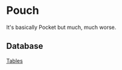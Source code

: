 # Pouch
It's basically Pocket but much, much worse.

## Database
[Tables](https://docs.google.com/spreadsheets/d/1TCpr635KSzF_RZp5_0-oVJQ7uGzRUGEQzHuL9FR4h48/edit?usp=sharing)
